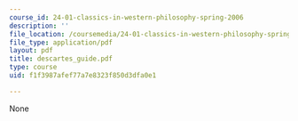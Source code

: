 ```yaml
---
course_id: 24-01-classics-in-western-philosophy-spring-2006
description: ''
file_location: /coursemedia/24-01-classics-in-western-philosophy-spring-2006/f1f3987afef77a7e8323f850d3dfa0e1_descartes_guide.pdf
file_type: application/pdf
layout: pdf
title: descartes_guide.pdf
type: course
uid: f1f3987afef77a7e8323f850d3dfa0e1

---
```

None